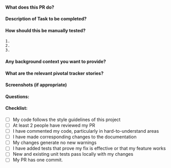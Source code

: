 #### What does this PR do?
#### Description of Task to be completed?
#### How should this be manually tested?
```
1.
2.
3.
```
#### Any background context you want to provide?
#### What are the relevant pivotal tracker stories?
#### Screenshots (if appropriate)
#### Questions:

#### Checklist:

- [ ] My code follows the style guidelines of this project
- [ ] At least 2 people have reviewed my PR
- [ ] I have commented my code, particularly in hard-to-understand areas
- [ ] I have made corresponding changes to the documentation
- [ ] My changes generate no new warnings
- [ ] I have added tests that prove my fix is effective or that my feature works
- [ ] New and existing unit tests pass locally with my changes
- [ ] My PR has one commit.
